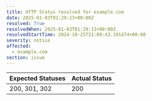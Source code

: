 ```yaml
---
title: HTTP Status resolved for example.com
date: 2025-01-03T01:29:13+00:00Z
resolved: True
resolvedWhen: 2025-01-03T01:29:13+00:00Z
resolvedStartTime: 2024-10-25T21:09:43.191474+00:00
severity: notice
affected:
  - example.com
section: issue
---
```


| Expected Statuses | Actual Status  |
|-------------------|----------------|
| 200, 301, 302 | 200 |
